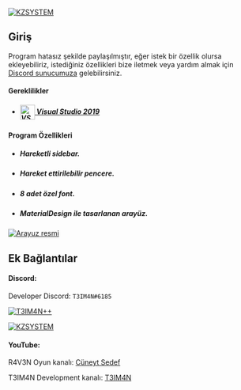 [![KZSYSTEM](https://cdn.discordapp.com/attachments/795066298295910420/795071380839202827/kzsystemtextlogo.png "KZSYSTEM")](https://github.com/T3IM4N "KZSYSTEM")
## Giriş
Program hatasız şekilde paylaşılmıştır, eğer istek bir özellik olursa ekleyebiliriz, istediğiniz özellikleri bize iletmek veya yardım almak için [Discord sunucumuza](http://discord.com/invite/sZV8bBfME8 "Discord sunucumuza") gelebilirsiniz.
#### Gereklilikler
- ##### <a href="https://visualstudio.microsoft.com/tr/vs/"><img align="center" alt="VS2019" width="30px" src="https://visualstudio.microsoft.com/wp-content/uploads/2019/06/BrandVisualStudioWin2019-3.svg"> Visual Studio 2019</a>
#### Program Özellikleri
- ##### Hareketli sidebar.
- ##### Hareket ettirilebilir pencere.
- ##### 8 adet özel font.
- ##### MaterialDesign ile tasarlanan arayüz.

[![Arayuz resmi](https://cdn.discordapp.com/attachments/795066298295910420/795321031585431582/download.png)](https://discord.gg/sZV8bBfME8)
## Ek Bağlantılar
#### Discord:
Developer Discord: `T3IM4N#6185`

[![T3IM4N++](https://img.shields.io/discord/783456542078926860?color=%237289DA&label=T3IM4N&logo=discord&logoColor=white)](https://discord.com/invite/sZV8bBfME8)

[![KZSYSTEM](https://img.shields.io/discord/676684128120471572?color=%237289DA&label=KZSYSTEM&logo=discord&logoColor=white)](https://discord.com/invite/sVePrXS)

#### YouTube:
R4V3N Oyun kanalı: [Cüneyt Sedef](https://www.youtube.com/channel/UCXG8WnwhdBXSfME8__wQ4vA "Cüneyt Sedef")

T3IM4N Development kanalı: [T3IM4N](https://www.youtube.com/channel/UCWAkUxLxmj7M50atx-oWkzw/about "T3IM4N")
